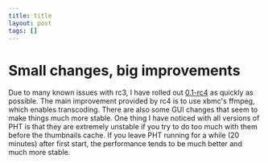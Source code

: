 ```yaml
---
title: title
layout: post
tags: []
---
```



Small changes, big improvements
===============================

Due to many known issues with rc3, I have rolled out [0.1-rc4](https://trello.com/c/oJN0FC6l) as quickly as possible. The main improvement provided by rc4 is to use xbmc's ffmpeg, which enables transcoding. There are also some GUI changes that seem to make things much more stable. One thing I have noticed with all versions of PHT is that they are extremely unstable if you try to do too much with them before the thumbnails cache. If you leave PHT running for a while (20 minutes) after first start, the performance tends to be much better and much more stable.
